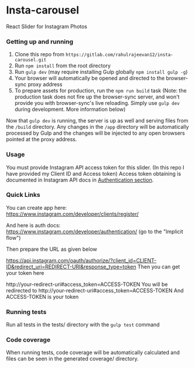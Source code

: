 Insta-carousel
==============

React Slider for Instagram Photos



### Getting up and running

1. Clone this repo from `https://gitlab.com/rahulrajeevan12/insta-carousel.git`
2. Run `npm install` from the root directory
3. Run `gulp dev` (may require installing Gulp globally `npm install gulp -g`)
4. Your browser will automatically be opened and directed to the browser-sync proxy address
5. To prepare assets for production, run the `npm run build` task (Note: the production task does not fire up the browser-sync server, and won't provide you with browser-sync's live reloading. Simply use `gulp dev` during development. More information below)

Now that `gulp dev` is running, the server is up as well and serving files from the `/build` directory. Any changes in the `/app` directory will be automatically processed by Gulp and the changes will be injected to any open browsers pointed at the proxy address.

### Usage

You must provide Instagram API access token for this slider. (In this repo I have provided my Client ID and Access token)
Access token obtaining is documented in Instagram API docs in [Authentication section](https://www.instagram.com/developer/authentication/).

### Quick Links 

You can create app here: https://www.instagram.com/developer/clients/register/ 

And here is auth docs: https://www.instagram.com/developer/authentication/ (go to the "Implicit flow")

Then prepare the URL as given below

https://api.instagram.com/oauth/authorize/?client_id=CLIENT-ID&redirect_uri=REDIRECT-URI&response_type=token
Then you can get your token here 

http://your-redirect-uri#access_token=ACCESS-TOKEN
You will be redirected to http://your-redirect-uri#access_token=ACCESS-TOKEN
And ACCESS-TOKEN is your token


### Running tests

Run all tests in the tests/ directory with the `gulp test` command


### Code coverage

When running tests, code coverage will be automatically calculated and files can be seen in the generated coverage/ directory.


